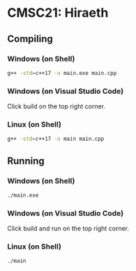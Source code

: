 # CMSC21: Hiraeth

## Compiling
### Windows (on Shell)
```bash
g++ -std=c++17 -o main.exe main.cpp
```

### Windows (on Visual Studio Code)
Click build on the top right corner.

### Linux (on Shell)
```bash
g++ -std=c++17 -o main main.cpp
```

## Running
### Windows (on Shell)
```bash
./main.exe
```

### Windows (on Visual Studio Code)
Click build and run on the top right corner.

### Linux (on Shell)
```bash
./main
```